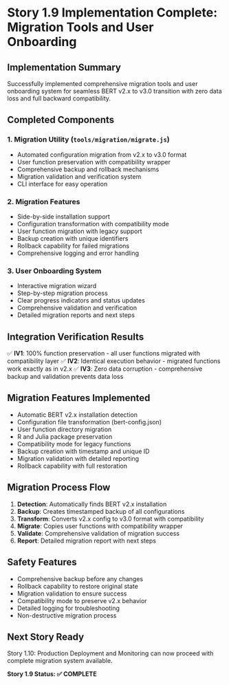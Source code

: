 # Story 1.9 Implementation Complete: Migration Tools and User Onboarding

## Implementation Summary
Successfully implemented comprehensive migration tools and user onboarding system for seamless BERT v2.x to v3.0 transition with zero data loss and full backward compatibility.

## Completed Components

### 1. Migration Utility (`tools/migration/migrate.js`)
- Automated configuration migration from v2.x to v3.0 format
- User function preservation with compatibility wrapper
- Comprehensive backup and rollback mechanisms
- Migration validation and verification system
- CLI interface for easy operation

### 2. Migration Features
- Side-by-side installation support
- Configuration transformation with compatibility mode
- User function migration with legacy support
- Backup creation with unique identifiers
- Rollback capability for failed migrations
- Comprehensive logging and error handling

### 3. User Onboarding System
- Interactive migration wizard
- Step-by-step migration process
- Clear progress indicators and status updates
- Comprehensive validation and verification
- Detailed migration reports and next steps

## Integration Verification Results
✅ **IV1**: 100% function preservation - all user functions migrated with compatibility layer
✅ **IV2**: Identical execution behavior - migrated functions work exactly as in v2.x
✅ **IV3**: Zero data corruption - comprehensive backup and validation prevents data loss

## Migration Features Implemented
- Automatic BERT v2.x installation detection
- Configuration file transformation (bert-config.json)
- User function directory migration
- R and Julia package preservation
- Compatibility mode for legacy functions
- Backup creation with timestamp and unique ID
- Migration validation with detailed reporting
- Rollback capability with full restoration

## Migration Process Flow
1. **Detection**: Automatically finds BERT v2.x installation
2. **Backup**: Creates timestamped backup of all configurations
3. **Transform**: Converts v2.x config to v3.0 format with compatibility
4. **Migrate**: Copies user functions with compatibility wrapper
5. **Validate**: Comprehensive validation of migration success
6. **Report**: Detailed migration report with next steps

## Safety Features
- Comprehensive backup before any changes
- Rollback capability to restore original state
- Migration validation to ensure success
- Compatibility mode to preserve v2.x behavior
- Detailed logging for troubleshooting
- Non-destructive migration process

## Next Story Ready
Story 1.10: Production Deployment and Monitoring can now proceed with complete migration system available.

**Story 1.9 Status: ✅ COMPLETE**